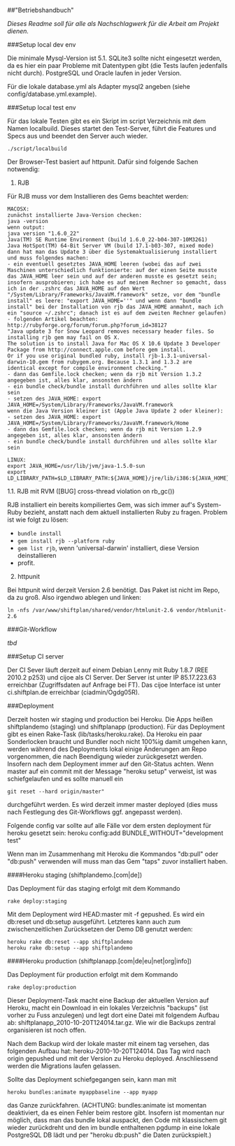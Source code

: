 ##"Betriebshandbuch"

_Dieses Readme soll für alle als Nachschlagwerk für die Arbeit am Projekt dienen._

###Setup local dev env

Die minimale Mysql-Version ist 5.1. SQLite3 sollte nicht eingesetzt werden, da es hier ein paar Probleme mit Datentypen gibt (die Tests laufen jedenfalls nicht durch). PostgreSQL und Oracle laufen in jeder Version.

Für die lokale database.yml als Adapter mysql2 angeben (siehe config/database.yml.example).

###Setup local test env

Für das lokale Testen gibt es ein Skript im script Verzeichnis mit dem Namen localbuild. Dieses startet den Test-Server, führt die Features und Specs aus und beendet den Server auch wieder.

    ./script/localbuild

Der Browser-Test basiert auf httpunit. Dafür sind folgende Sachen notwendig:

1. RJB

Für RJB muss vor dem Installieren des Gems beachtet werden:

    MACOSX:
    zunächst installierte Java-Version checken:
    java -version
    wenn output:
    java version "1.6.0_22"
    Java(TM) SE Runtime Environment (build 1.6.0_22-b04-307-10M3261)
    Java HotSpot(TM) 64-Bit Server VM (build 17.1-b03-307, mixed mode)
    dann hat man das Update 3 über die Systemaktualisierung installiert und muss folgendes machen:
    - ein eventuell gesetztes JAVA_HOME leeren (wobei das auf zwei Maschinen unterschiedlich funktionierte: auf der einen Seite musste das JAVA_HOME leer sein und auf der anderen musste es gesetzt sein; insofern ausprobieren; ich habe es auf meinem Rechner so gemacht, dass ich in der .zshrc das JAVA_HOME auf den Wert "/System/Library/Frameworks/JavaVM.framework" setze, vor dem "bundle install" es leere: "export JAVA_HOME=''" und wenn dann "bundle install" bei der Installation von rjb das JAVA_HOME anmahnt, mach ich ein "source ~/.zshrc"; danach ist es auf dem zweiten Rechner gelaufen)
    - folgenden Artikel beachten:
    http://rubyforge.org/forum/forum.php?forum_id=38127
    "Java update 3 for Snow Leopard removes necessary header files. So installing rjb gem may fail on OS X.
    The solution is to install Java for Mac OS X 10.6 Update 3 Developer Package from http://connect.apple.com before gem install.
    Or if you use original bundled ruby, install rjb-1.3.1-universal-darwin-10.gem from rubygem.org. Because 1.3.1 and 1.3.2 are
    identical except for compile environment checking."
    - dann das Gemfile.lock checken; wenn da rjb mit Version 1.3.2 angegeben ist, alles klar, ansonsten ändern
    - ein bundle check/bundle install durchführen und alles sollte klar sein
    - setzen des JAVA_HOME: export JAVA_HOME=/System/Library/Frameworks/JavaVM.framework
    wenn die Java Version kleiner ist (Apple Java Update 2 oder kleiner):
    - setzen des JAVA_HOME: export JAVA_HOME=/System/Library/Frameworks/JavaVM.framework/Home
    - dann das Gemfile.lock checken; wenn da rjb mit Version 1.2.9 angegeben ist, alles klar, ansonsten ändern
    - ein bundle check/bundle install durchführen und alles sollte klar sein

    LINUX:
    export JAVA_HOME=/usr/lib/jvm/java-1.5.0-sun
    export LD_LIBRARY_PATH=$LD_LIBRARY_PATH:${JAVA_HOME}/jre/lib/i386:${JAVA_HOME}/jre/lib/i386/client

1.1. RJB mit RVM ([BUG] cross-thread violation on rb_gc())

RJB installiert ein bereits kompiliertes Gem, was sich immer auf's System-Ruby bezieht, anstatt nach dem aktuell installierten Ruby zu fragen. Problem ist wie folgt zu lösen:
  - `bundle install`
  - `gem install rjb --platform ruby`
  - `gem list rjb`, wenn 'universal-darwin' installiert, diese Version deinstallieren
  - profit.

2. httpunit

Bei httpunit wird derzeit Version 2.6 benötigt. Das Paket ist nicht im Repo, da zu groß. Also irgendwo ablegen und linken:

    ln -nfs /var/www/shiftplan/shared/vendor/htmlunit-2.6 vendor/htmlunit-2.6

###Git-Workflow

_tbd_

###Setup CI server

Der CI Sever läuft derzeit auf einem Debian Lenny mit Ruby 1.8.7 (REE 2010.2 p253) und cijoe als CI Server. Der Server ist unter IP 85.17.223.63 erreichbar (Zugriffsdaten auf Anfrage bei FT). Das cijoe Interface ist unter ci.shiftplan.de erreichbar (ciadmin/Ogdg05R).

###Deployment

Derzeit hosten wir staging und production bei Heroku. Die Apps heißen shiftplandemo (staging) und shiftplanapp (production). Für das Deployment gibt es einen Rake-Task (lib/tasks/heroku.rake). Da Heroku ein paar Sonderlocken braucht und Bundler noch nicht 100%ig damit umgehen kann, werden während des Deployments lokal einige Änderungen am Repo vorgenommen, die nach Beendigung wieder zurückgesetzt werden. Insofern nach dem Deployment immer auf den Git-Status achten. Wenn master auf ein commit mit der Message "heroku setup" verweist, ist was schiefgelaufen und es sollte manuell ein

    git reset --hard origin/master"

durchgeführt werden. Es wird derzeit immer master deployed (dies muss nach Festlegung des Git-Workflows ggf. angepasst werden).

Folgende config var sollte auf alle Fälle vor dem ersten deployment für heroku gesetzt sein:
    heroku config:add BUNDLE_WITHOUT="development test"

Wenn man im Zusammenhang mit Heroku die Kommandos "db:pull" oder "db:push" verwenden will muss man das Gem "taps" zuvor installiert haben.

####Heroku staging (shiftplandemo.[com|de])

Das Deployment für das staging erfolgt mit dem Kommando

    rake deploy:staging

Mit dem Deployment wird HEAD:master mit -f gepushed. Es wird ein db:reset und db:setup ausgeführt. Letzteres kann auch zum zwischenzeitlichen Zurücksetzen der Demo DB genutzt werden:

    heroku rake db:reset --app shiftplandemo
    heroku rake db:setup --app shiftplandemo

####Heroku production (shiftplanapp.[com|de|eu|net|org|info])

Das Deployment für production erfolgt mit dem Kommando

    rake deploy:production

Dieser Deployment-Task macht eine Backup der aktuellen Version auf Heroku, macht ein Download in ein lokales Verzeichnis "backups" (ist vorher zu Fuss anzulegen) und legt dort eine Datei mit folgendem Aufbau ab: shiftplanapp_2010-10-20T124014.tar.gz. Wie wir die Backups zentral organisieren ist noch offen.

Nach dem Backup wird der lokale master mit einem tag versehen, das folgenden Aufbau hat: heroku-2010-10-20T124014. Das Tag wird nach origin gepushed und mit der Version zu Heroku deployed. Anschliessend werden die Migrations laufen gelassen.

Sollte das Deployment schiefgegangen sein, kann man mit

    heroku bundles:animate myappbaseline --app myapp

das Ganze zurückfahren. (ACHTUNG: bundles:animate ist momentan deaktiviert, da es einen Fehler beim restore gibt. Insofern ist momentan nur möglich, dass man das bundle lokal auspackt, den Code mit klassischem git wieder zurückdreht und den im bundle enthaltenen pgdump in eine lokale PostgreSQL DB  lädt und per "heroku db:push" die Daten zurückspielt.)